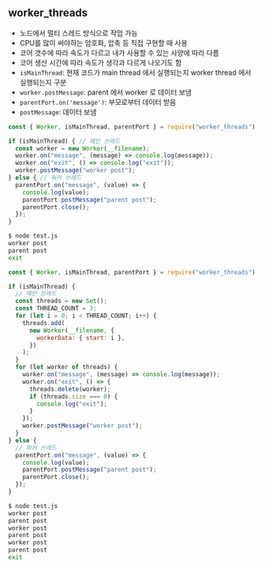 ## worker_threads
- 노드에서 멀티 스레드 방식으로 작업 가능
- CPU를 많이 써야하는 암호화, 압축 등 직접 구현할 때 사용
- 코어 갯수에 따라 속도가 다르고 내가 사용할 수 있는 사양에 따라 다름
- 코어 생산 시간에 따라 속도가 생각과 다르게 나오기도 함
- `isMainThread`: 현재 코드가 main thread 에서 실행되는지 worker thread 에서 실행되는지 구분
- `worker.postMessage`: parent 에서 worker 로 데이터 보냄
- `parentPort.on('message')`: 부모로부터 데이터 받음
- `postMessage`: 데이터 보냄
```js
const { Worker, isMainThread, parentPort } = require("worker_threads");

if (isMainThread) { // 메인 쓰레드
  const worker = new Worker(__filename);
  worker.on("message", (message) => console.log(message));
  worker.on("exit", () => console.log("exit"));
  worker.postMessage("worker post");
} else { // 워커 쓰레드
  parentPort.on("message", (value) => {
    console.log(value);
    parentPort.postMessage("parent post");
    parentPort.close();
  });
}
``` 
```bash
$ node test.js 
worker post
parent post
exit
```
```js
const { Worker, isMainThread, parentPort } = require("worker_threads");

if (isMainThread) {
  // 메인 쓰레드
  const threads = new Set();
  const THREAD_COUNT = 3;
  for (let i = 0; i < THREAD_COUNT; i++) {
    threads.add(
      new Worker(__filename, {
        workerData: { start: i },
      })
    );
  }
  for (let worker of threads) {
    worker.on("message", (message) => console.log(message));
    worker.on("exit", () => {
      threads.delete(worker);
      if (threads.size === 0) {
        console.log("exit");
      }
    });
    worker.postMessage("worker post");
  }
} else {
  // 워커 쓰레드
  parentPort.on("message", (value) => {
    console.log(value);
    parentPort.postMessage("parent post");
    parentPort.close();
  });
}

``` 
```bash
$ node test.js 
worker post
parent post
worker post
parent post
worker post
parent post
exit
```
